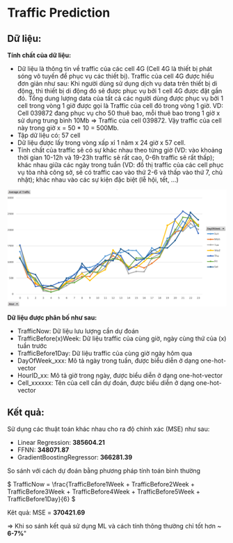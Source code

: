 # Traffic Prediction
## Dữ liệu:
**Tính chất của dữ liệu:**
- Dữ liệu là thông tin về traffic của các cell 4G (Cell 4G là thiết bị phát sóng vô tuyến để phục vụ các thiết bị). Traffic của cell 4G được hiểu đơn giản như sau: Khi người dùng sử dụng dịch vụ data trên thiết bị di động, thì thiết bị di động đó sẽ được phục vụ bởi 1 cell 4G được đặt gần đó. Tổng dung lượng data của tất cả các người dùng được phục vụ bởi 1 cell trong vòng 1 giờ được gọi là Traffic của cell đó trong vòng 1 giờ. VD: Cell 039872 đang phục vụ cho 50 thuê bao, mỗi thuê bao trong 1 giờ x sử dụng trung bình 10Mb => Traffic của cell 039872. Vậy traffic của cell này trong giờ x = 50 * 10 = 500Mb.
- Tập dữ liệu có: 57 cell
- Dữ liệu được lấy trong vòng xấp xỉ 1 năm x 24 giờ x 57 cell.
- Tính chất của traffic sẽ có sự khác nhau theo từng giờ (VD: vào khoảng thời gian 10-12h và 19-23h traffic sẽ rất cao, 0-6h traffic sẽ rất thấp); khác nhau giữa các ngày trong tuần (VD: đồ thị traffic của các cell phục vụ tòa nhà công sở, sẽ có traffic cao vào thứ 2-6 và thấp vào thứ 7, chủ nhật); khác nhau vào các sự kiện đặc biệt (lễ hội, tết, ...)

<img src="data.png" />

**Dữ liệu được phân bố như sau:**
- TrafficNow: Dữ liệu lưu lượng cần dự đoán
- TrafficBefore(x)Week: Dữ liệu traffic của cùng giờ, ngày cùng thứ của (x) tuần trước
- TrafficBefore1Day: Dữ liệu traffic của cùng giờ ngày hôm qua
- DayOfWeek_xxx: Mô tả ngày trong tuần, được biểu diễn ở dạng one-hot-vector
- HourID_xx: Mô tả giờ trong ngày, được biểu diễn ở dạng one-hot-vector
- Cell_xxxxxx: Tên của cell cần dự đoán, được biểu diễn ở dạng one-hot-vector

## Kết quả:
Sử dụng các thuật toán khác nhau cho ra độ chính xác (MSE) như sau:
- Linear Regression: **385604.21**
- FFNN: **348071.87**
- GradientBoostingRegressor: **366281.39**

So sánh với cách dự đoán bằng phương pháp tính toán bình thường 

$ TrafficNow = \\frac{TrafficBefore1Week + TrafficBefore2Week + TrafficBefore3Week + TrafficBefore4Week + TrafficBefore5Week + TrafficBefore1Day}{6} $

Kêt quả: MSE = **370421.69**

=> Khi so sánh kết quả sử dụng ML và cách tính thông thường chỉ tốt hơn ~ **6-7%**"